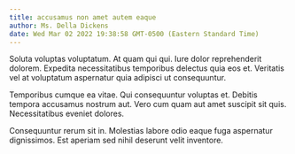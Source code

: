 ```yaml
---
title: accusamus non amet autem eaque
author: Ms. Della Dickens
date: Wed Mar 02 2022 19:38:58 GMT-0500 (Eastern Standard Time)
---
```

Soluta voluptas voluptatum. At quam qui qui. Iure dolor reprehenderit dolorem. Expedita necessitatibus temporibus delectus quia eos et. Veritatis vel at voluptatum aspernatur quia adipisci ut consequuntur.

 Temporibus cumque ea vitae. Qui consequuntur voluptas et. Debitis tempora accusamus nostrum aut. Vero cum quam aut amet suscipit sit quis. Necessitatibus eveniet dolores.

 Consequuntur rerum sit in. Molestias labore odio eaque fuga aspernatur dignissimos. Est aperiam sed nihil deserunt velit inventore.